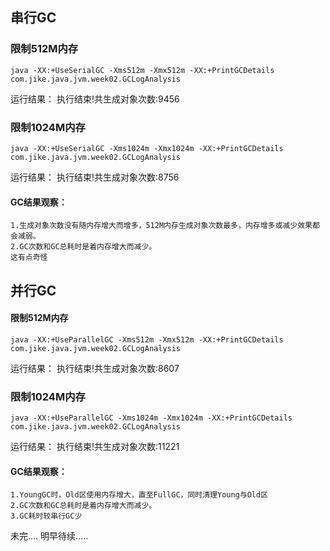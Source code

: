 ## 串行GC

### 限制512M内存
```
java -XX:+UseSerialGC -Xms512m -Xmx512m -XX:+PrintGCDetails com.jike.java.jvm.week02.GCLogAnalysis
```
运行结果：
  执行结束!共生成对象次数:9456

### 限制1024M内存
```
java -XX:+UseSerialGC -Xms1024m -Xmx1024m -XX:+PrintGCDetails com.jike.java.jvm.week02.GCLogAnalysis
```
运行结果：
    执行结束!共生成对象次数:8756
    
#### GC结果观察：
    1.生成对象次数没有随内存增大而增多，512M内存生成对象次数最多，内存增多或减少效果都会减弱。
    2.GC次数和GC总耗时是着内存增大而减少。
    这有点奇怪

## 并行GC

#### 限制512M内存
```
java -XX:+UseParallelGC -Xms512m -Xmx512m -XX:+PrintGCDetails com.jike.java.jvm.week02.GCLogAnalysis
```
运行结果：
    执行结束!共生成对象次数:8607
    
### 限制1024M内存
```
java -XX:+UseParallelGC -Xms1024m -Xmx1024m -XX:+PrintGCDetails com.jike.java.jvm.week02.GCLogAnalysis
```
运行结果：
    执行结束!共生成对象次数:11221
    
#### GC结果观察：
    1.YoungGC时，Old区使用内存增大，直至FullGC，同时清理Young与Old区
    2.GC次数和GC总耗时是着内存增大而减少。
    3.GC耗时较串行GC少
    
    
未完.... 明早待续.....
    
    
